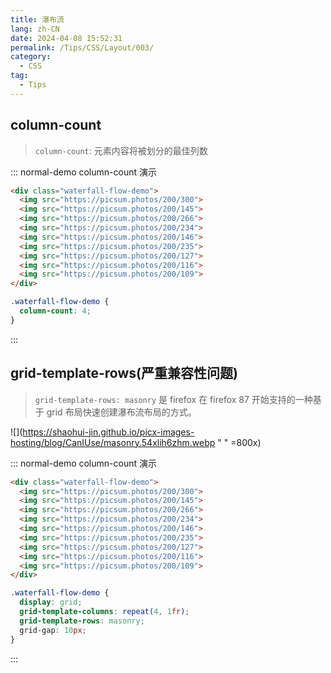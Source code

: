 ```yaml
---
title: 瀑布流
lang: zh-CN
date: 2024-04-08 15:52:31
permalink: /Tips/CSS/Layout/003/
category: 
  - CSS
tag: 
  - Tips
---
```


## column-count

> `column-count`: 元素内容将被划分的最佳列数

::: normal-demo column-count 演示

```html
<div class="waterfall-flow-demo">
  <img src="https://picsum.photos/200/300">
  <img src="https://picsum.photos/200/145">
  <img src="https://picsum.photos/200/266">
  <img src="https://picsum.photos/200/234">
  <img src="https://picsum.photos/200/146">
  <img src="https://picsum.photos/200/235">
  <img src="https://picsum.photos/200/127">
  <img src="https://picsum.photos/200/116">
  <img src="https://picsum.photos/200/109">
</div>
```
```css {2}
.waterfall-flow-demo {
  column-count: 4;
}
```
:::

## grid-template-rows(严重兼容性问题)

> `grid-template-rows: masonry` 是 firefox 在 firefox 87 开始支持的一种基于 grid 布局快速创建瀑布流布局的方式。

![](https://shaohui-jin.github.io/picx-images-hosting/blog/CanIUse/masonry.54xlih6zhm.webp " " =800x)

::: normal-demo column-count 演示

```html
<div class="waterfall-flow-demo">
  <img src="https://picsum.photos/200/300">
  <img src="https://picsum.photos/200/145">
  <img src="https://picsum.photos/200/266">
  <img src="https://picsum.photos/200/234">
  <img src="https://picsum.photos/200/146">
  <img src="https://picsum.photos/200/235">
  <img src="https://picsum.photos/200/127">
  <img src="https://picsum.photos/200/116">
  <img src="https://picsum.photos/200/109">
</div>
```

```css {4}
.waterfall-flow-demo {
  display: grid;
  grid-template-columns: repeat(4, 1fr);
  grid-template-rows: masonry;
  grid-gap: 10px;
}
```
:::
